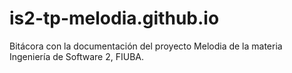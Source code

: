 # is2-tp-melodia.github.io
Bitácora con la documentación del proyecto Melodia de la materia Ingeniería de Software 2, FIUBA.
